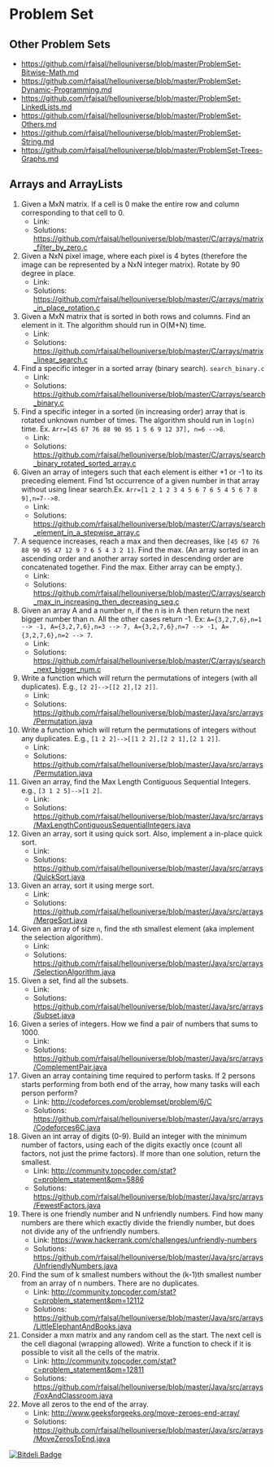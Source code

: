 # Problem Set

## Other Problem Sets

* https://github.com/rfaisal/hellouniverse/blob/master/ProblemSet-Bitwise-Math.md
* https://github.com/rfaisal/hellouniverse/blob/master/ProblemSet-Dynamic-Programming.md
* https://github.com/rfaisal/hellouniverse/blob/master/ProblemSet-LinkedLists.md
* https://github.com/rfaisal/hellouniverse/blob/master/ProblemSet-Others.md
* https://github.com/rfaisal/hellouniverse/blob/master/ProblemSet-String.md
* https://github.com/rfaisal/hellouniverse/blob/master/ProblemSet-Trees-Graphs.md

## Arrays and ArrayLists
1. Given a MxN matrix. If a cell is 0 make the entire row and column corresponding to that cell to 0. 
    * Link: 
    * Solutions: https://github.com/rfaisal/hellouniverse/blob/master/C/arrays/matrix_filter_by_zero.c
2. Given a NxN pixel image, where each pixel is 4 bytes (therefore the image can be represented by a NxN integer matrix). Rotate by 90 degree in place. 
    * Link: 
    * Solutions: https://github.com/rfaisal/hellouniverse/blob/master/C/arrays/matrix_in_place_rotation.c
3. Given a MxN matrix that is sorted in both rows and columns. Find an element in it. The algorithm should run in O(M+N) time. 
    * Link: 
    * Solutions: https://github.com/rfaisal/hellouniverse/blob/master/C/arrays/matrix_linear_search.c
4. Find a specific integer in a sorted array (binary search). `search_binary.c`
    * Link: 
    * Solutions: https://github.com/rfaisal/hellouniverse/blob/master/C/arrays/search_binary.c
5. Find a specific integer in a sorted (in increasing order) array that is rotated unknown number of times. The algorithm should run in `log(n)` time. Ex.  `Arr=[45 67 76 88 90 95 1 5 6 9 12 37], n=6 -->8`. 
    * Link: 
    * Solutions: https://github.com/rfaisal/hellouniverse/blob/master/C/arrays/search_binary_rotated_sorted_array.c
6. Given an array of integers such that each element is either +1 or -1 to its preceding element. Find 1st occurrence of a given number in that array without using linear search.Ex. `Arr=[1 2 1 2 3 4 5 6 7 6 5 4 5 6 7 8 9],n=7-->8`. 
    * Link: 
    * Solutions: https://github.com/rfaisal/hellouniverse/blob/master/C/arrays/search_element_in_a_stepwise_array.c
7. A sequence increases, reach a max and then decreases, like `[45 67 76 88 90 95 47 12 9 7 6 5 4 3 2 1]`. Find the max. (An array sorted in an ascending order and another array sorted in descending order are concatenated together. Find the max. Either array can be empty.). 
    * Link: 
    * Solutions: https://github.com/rfaisal/hellouniverse/blob/master/C/arrays/search_max_in_increasing_then_decreasing_seq.c
8. Given an array A and a number n, if the n is in A then return the next bigger number than n. All the other cases return -1. Ex: `A={3,2,7,6},n=1 --> -1, A={3,2,7,6},n=3 --> 7, A={3,2,7,6},n=7 --> -1, A={3,2,7,6},n=2 --> 7`. 
    * Link: 
    * Solutions: https://github.com/rfaisal/hellouniverse/blob/master/C/arrays/search_next_bigger_num.c
9. Write a function which will return the permutations of integers (with all duplicates). E.g., `[2 2]-->[[2 2],[2 2]]`. 
    * Link: 
    * Solutions: https://github.com/rfaisal/hellouniverse/blob/master/Java/src/arrays/Permutation.java
10. Write a function which will return the permutations of integers without any duplicates. E.g., `[1 2 2]-->[[1 2 2],[2 2 1],[2 1 2]]`. 
    * Link: 
    * Solutions: https://github.com/rfaisal/hellouniverse/blob/master/Java/src/arrays/Permutation.java
11. Given an array, find the Max Length Contiguous Sequential Integers. e.g., `[3 1 2 5]-->[1 2]`.
    * Link: 
    * Solutions: https://github.com/rfaisal/hellouniverse/blob/master/Java/src/arrays/MaxLengthContiguousSequentialIntegers.java
12. Given an array, sort it using quick sort. Also, implement a in-place quick sort. 
    * Link: 
    * Solutions: https://github.com/rfaisal/hellouniverse/blob/master/Java/src/arrays/QuickSort.java
13. Given an array, sort it using merge sort. 
    * Link: 
    * Solutions: https://github.com/rfaisal/hellouniverse/blob/master/Java/src/arrays/MergeSort.java
14. Given an array of size `n`, find the `m`th smallest element (aka implement the selection algorithm). 
    * Link: 
    * Solutions: https://github.com/rfaisal/hellouniverse/blob/master/Java/src/arrays/SelectionAlgorithm.java
15. Given a set, find all the subsets. 
    * Link: 
    * Solutions: https://github.com/rfaisal/hellouniverse/blob/master/Java/src/arrays/Subset.java
16. Given a series of integers. How we find a pair of numbers that sums to 1000.  
    * Link: 
    * Solutions: https://github.com/rfaisal/hellouniverse/blob/master/Java/src/arrays/ComplementPair.java
17. Given an array containing time required to perform tasks. If 2 persons starts performing from both end of the array, how many tasks will each person perform?  
    * Link: http://codeforces.com/problemset/problem/6/C
    * Solutions: https://github.com/rfaisal/hellouniverse/blob/master/Java/src/arrays/Codeforces6C.java
18. Given an int array of digits (0-9). Build an integer with the minimum number of factors, using each of the digits exactly once (count all factors, not just the prime factors). If more than one solution, return the smallest. 
    * Link: http://community.topcoder.com/stat?c=problem_statement&pm=5886
    * Solutions: https://github.com/rfaisal/hellouniverse/blob/master/Java/src/arrays/FewestFactors.java
19. There is one friendly number and N unfriendly numbers. Find how many numbers are there which exactly divide the friendly number, but does not divide any of the unfriendly numbers.
    * Link: https://www.hackerrank.com/challenges/unfriendly-numbers
    * Solutions: https://github.com/rfaisal/hellouniverse/blob/master/Java/src/arrays/UnfriendlyNumbers.java
20. Find the sum of k smallest numbers without the (k-1)th smallest number from an array of n numbers. There are no duplicates.
    * Link: http://community.topcoder.com/stat?c=problem_statement&pm=12112
    * Solutions: https://github.com/rfaisal/hellouniverse/blob/master/Java/src/arrays/LittleElephantAndBooks.java
21. Consider a mxn matrix and any random cell as the start. The next cell is the cell diagonal (wrapping allowed). Write a function to check if it is possible to visit all the cells of the matrix.
    * Link: http://community.topcoder.com/stat?c=problem_statement&pm=12811
    * Solutions: https://github.com/rfaisal/hellouniverse/blob/master/Java/src/arrays/FoxAndClassroom.java
22. Move all zeros to the end of the array.
    * Link: http://www.geeksforgeeks.org/move-zeroes-end-array/
    * Solutions: https://github.com/rfaisal/hellouniverse/blob/master/Java/src/arrays/MoveZerosToEnd.java



[![Bitdeli Badge](https://d2weczhvl823v0.cloudfront.net/rfaisal/hellouniverse/trend.png)](https://bitdeli.com/free "Bitdeli Badge")
